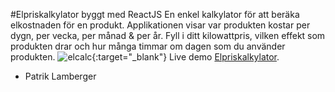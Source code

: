 #Elpriskalkylator byggt med ReactJS
En enkel kalkylator för att beräka elkostnaden för en produkt. Applikationen visar var produkten kostar per dygn, per vecka, per månad & per år. 
Fyll i ditt kilowattpris, vilken effekt som produkten drar och hur många timmar om dagen som du använder produkten. 
![elcalc](https://cloud.githubusercontent.com/assets/972198/22713139/88c968ce-ed87-11e6-943e-cd2592aa85c6.png){:target="_blank"}
Live demo [Elpriskalkylator](http://patriklamberger.se/elpris/).

- Patrik Lamberger